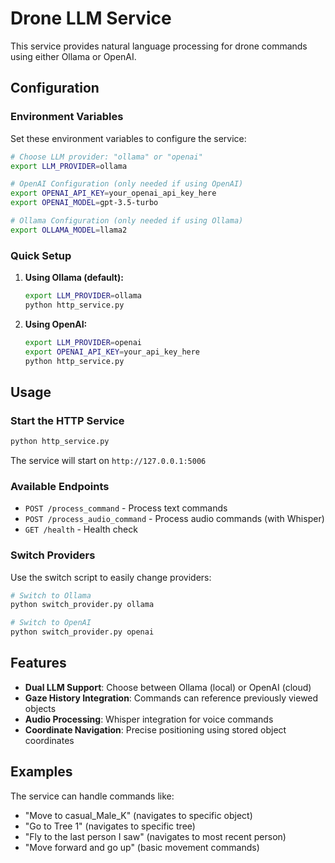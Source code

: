 # Drone LLM Service

This service provides natural language processing for drone commands using either Ollama or OpenAI.

## Configuration

### Environment Variables

Set these environment variables to configure the service:

```bash
# Choose LLM provider: "ollama" or "openai"
export LLM_PROVIDER=ollama

# OpenAI Configuration (only needed if using OpenAI)
export OPENAI_API_KEY=your_openai_api_key_here
export OPENAI_MODEL=gpt-3.5-turbo

# Ollama Configuration (only needed if using Ollama)
export OLLAMA_MODEL=llama2
```

### Quick Setup

1. **Using Ollama (default):**
   ```bash
   export LLM_PROVIDER=ollama
   python http_service.py
   ```

2. **Using OpenAI:**
   ```bash
   export LLM_PROVIDER=openai
   export OPENAI_API_KEY=your_api_key_here
   python http_service.py
   ```

## Usage

### Start the HTTP Service
```bash
python http_service.py
```

The service will start on `http://127.0.0.1:5006`

### Available Endpoints

- `POST /process_command` - Process text commands
- `POST /process_audio_command` - Process audio commands (with Whisper)
- `GET /health` - Health check

### Switch Providers

Use the switch script to easily change providers:

```bash
# Switch to Ollama
python switch_provider.py ollama

# Switch to OpenAI
python switch_provider.py openai
```

## Features

- **Dual LLM Support**: Choose between Ollama (local) or OpenAI (cloud)
- **Gaze History Integration**: Commands can reference previously viewed objects
- **Audio Processing**: Whisper integration for voice commands
- **Coordinate Navigation**: Precise positioning using stored object coordinates

## Examples

The service can handle commands like:
- "Move to casual_Male_K" (navigates to specific object)
- "Go to Tree 1" (navigates to specific tree)
- "Fly to the last person I saw" (navigates to most recent person)
- "Move forward and go up" (basic movement commands)
